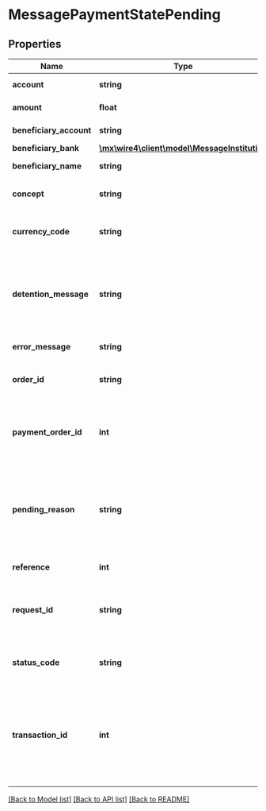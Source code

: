 # MessagePaymentStatePending

## Properties
Name | Type | Description | Notes
------------ | ------------- | ------------- | -------------
**account** | **string** | Cuenta del ordenante | [optional] 
**amount** | **float** | Monto de la transferencia | [optional] 
**beneficiary_account** | **string** | Cuenta del beneficiario | [optional] 
**beneficiary_bank** | [**\mx\wire4\client\model\MessageInstitution**](MessageInstitution.md) |  | [optional] 
**beneficiary_name** | **string** | Nombre del beneficiario | [optional] 
**concept** | **string** | Concepto de la transferencia de salida | [optional] 
**currency_code** | **string** | Código de la moneda de la transferencia de salida | [optional] 
**detention_message** | **string** | Mensaje de detención de Monex, indica la causa por la cuál esta detenida la operación en Monex | [optional] 
**error_message** | **string** | Mensaje de error | [optional] 
**order_id** | **string** | El identificador de la transferencia de salida | [optional] 
**payment_order_id** | **int** | El identificador de la orden de pago de Monex de la transferencia de salida | [optional] 
**pending_reason** | **string** | Estatus que identifica la causa por la que la transferencia esta en pendiente, los posibles estatus son: FI&#x3D;Fondos Insuficientes | FM&#x3D;Firma mancomunada, en espera de ingreso de segundo token de autorización | DP&#x3D;Se detecto una transferencia duplicada que esta en espera de confirmación o de eliminación | [optional] 
**reference** | **int** | Referecia de la transferencia | [optional] 
**request_id** | **string** | El identificador, en esta API, de la petición de envío de la transferencia de salida | [optional] 
**status_code** | **string** | El estado de la transferencia de salida, deberá ser PENDING | [optional] 
**transaction_id** | **int** | El identificador de Monex de la transferencia de salida, podría no estar presente por lo que Usted debería hacer referencias mediate el paymentOrderID | [optional] 

[[Back to Model list]](../../README.md#documentation-for-models) [[Back to API list]](../../README.md#documentation-for-api-endpoints) [[Back to README]](../../README.md)

